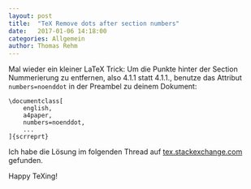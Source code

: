 ```yaml
---
layout: post
title:  "TeX Remove dots after section numbers"
date:   2017-01-06 14:18:00
categories: Allgemein
author: Thomas Rehm
---
```


Mal wieder ein kleiner LaTeX Trick: Um die Punkte hinter der Section Nummerierung zu entfernen, also 4.1.1 statt 4.1.1., benutze das Attribut ```numbers=noenddot``` in der Preambel zu deinem Dokument:

	\documentclass[
	    english,
	    a4paper,
	    numbers=noenddot,
	    ...
	]{scrreprt}


Ich habe die Lösung im folgenden Thread auf [tex.stackexchange.com](http://tex.stackexchange.com/questions/27250/remove-dot-after-number-in-figure-captions-while-keeping-the-dot-in-chapter-sect) gefunden.

Happy TeXing!
